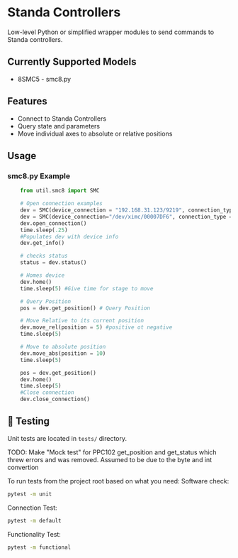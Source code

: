 # Standa Controllers

Low-level Python or simplified wrapper modules to send commands to Standa controllers.

## Currently Supported Models
- 8SMC5 - smc8.py

## Features
- Connect to Standa Controllers
- Query state and parameters
- Move individual axes to absolute or relative positions

## Usage

### smc8.py Example
```python
    from util.smc8 import SMC

    # Open connection examples  
    dev = SMC(device_connection = "192.168.31.123/9219", connection_type = "xinet", log = False)
    dev = SMC(device_connection="/dev/ximc/00007DF6", connection_type = "serial",log = True)
    dev.open_connection()
    time.sleep(.25)
    #Populates dev with device info
    dev.get_info() 

    # checks status
    status = dev.status() 

    # Homes device
    dev.home() 
    time.sleep(5) #Give time for stage to move

    # Query Position
    pos = dev.get_position() # Query Position

    # Move Relative to its current position
    dev.move_rel(position = 5) #positive ot negative
    time.sleep(5)

    # Move to absolute position
    dev.move_abs(position = 10) 
    time.sleep(5)

    pos = dev.get_position()
    dev.home()
    time.sleep(5)
    #Close connection
    dev.close_connection()
```

## 🧪 Testing
Unit tests are located in `tests/` directory.

TODO: Make "Mock test" for PPC102 get_position and get_status which threw errors and was removed. 
    Assumed to be due to the byte and int convertion

To run tests from the project root based on what you need:
Software check:
```bash
pytest -m unit
```
Connection Test:
```bash
pytest -m default
```
Functionality Test:
```bash
pytest -m functional
```